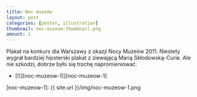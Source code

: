 ```yaml
---
title: Noc muzeów
layout: post
categories: [poster, illustration]
thumbnail: noc-muzeow-thumbnail.png
amount: 1
---
```


Plakat na konkurs dla Warszawy z okazji Nocy Muzeów 2011. Niestety wygrał bardziej hipsterski plakat z ziewającą Marią Skłodowską-Curie. Ale nie szkodzi, dobrze było się trochę napromieniować.

* [![][noc-muzeow-1]][noc-muzeow-1]

[noc-muzeow-1]: {{ site.url }}/img/noc-muzeow-1.png
